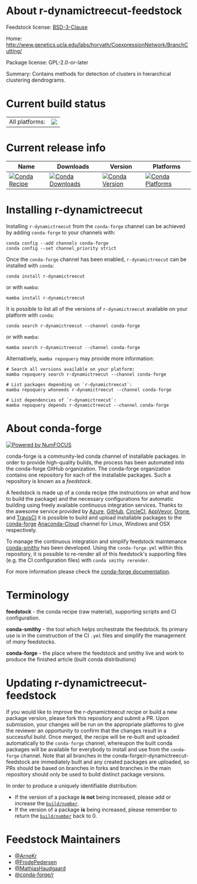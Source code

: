 About r-dynamictreecut-feedstock
================================

Feedstock license: [BSD-3-Clause](https://github.com/conda-forge/r-dynamictreecut-feedstock/blob/main/LICENSE.txt)

Home: http://www.genetics.ucla.edu/labs/horvath/CoexpressionNetwork/BranchCutting/

Package license: GPL-2.0-or-later

Summary: Contains methods for detection of clusters in hierarchical clustering dendrograms.

Current build status
====================


<table><tr><td>All platforms:</td>
    <td>
      <a href="https://dev.azure.com/conda-forge/feedstock-builds/_build/latest?definitionId=5734&branchName=main">
        <img src="https://dev.azure.com/conda-forge/feedstock-builds/_apis/build/status/r-dynamictreecut-feedstock?branchName=main">
      </a>
    </td>
  </tr>
</table>

Current release info
====================

| Name | Downloads | Version | Platforms |
| --- | --- | --- | --- |
| [![Conda Recipe](https://img.shields.io/badge/recipe-r--dynamictreecut-green.svg)](https://anaconda.org/conda-forge/r-dynamictreecut) | [![Conda Downloads](https://img.shields.io/conda/dn/conda-forge/r-dynamictreecut.svg)](https://anaconda.org/conda-forge/r-dynamictreecut) | [![Conda Version](https://img.shields.io/conda/vn/conda-forge/r-dynamictreecut.svg)](https://anaconda.org/conda-forge/r-dynamictreecut) | [![Conda Platforms](https://img.shields.io/conda/pn/conda-forge/r-dynamictreecut.svg)](https://anaconda.org/conda-forge/r-dynamictreecut) |

Installing r-dynamictreecut
===========================

Installing `r-dynamictreecut` from the `conda-forge` channel can be achieved by adding `conda-forge` to your channels with:

```
conda config --add channels conda-forge
conda config --set channel_priority strict
```

Once the `conda-forge` channel has been enabled, `r-dynamictreecut` can be installed with `conda`:

```
conda install r-dynamictreecut
```

or with `mamba`:

```
mamba install r-dynamictreecut
```

It is possible to list all of the versions of `r-dynamictreecut` available on your platform with `conda`:

```
conda search r-dynamictreecut --channel conda-forge
```

or with `mamba`:

```
mamba search r-dynamictreecut --channel conda-forge
```

Alternatively, `mamba repoquery` may provide more information:

```
# Search all versions available on your platform:
mamba repoquery search r-dynamictreecut --channel conda-forge

# List packages depending on `r-dynamictreecut`:
mamba repoquery whoneeds r-dynamictreecut --channel conda-forge

# List dependencies of `r-dynamictreecut`:
mamba repoquery depends r-dynamictreecut --channel conda-forge
```


About conda-forge
=================

[![Powered by
NumFOCUS](https://img.shields.io/badge/powered%20by-NumFOCUS-orange.svg?style=flat&colorA=E1523D&colorB=007D8A)](https://numfocus.org)

conda-forge is a community-led conda channel of installable packages.
In order to provide high-quality builds, the process has been automated into the
conda-forge GitHub organization. The conda-forge organization contains one repository
for each of the installable packages. Such a repository is known as a *feedstock*.

A feedstock is made up of a conda recipe (the instructions on what and how to build
the package) and the necessary configurations for automatic building using freely
available continuous integration services. Thanks to the awesome service provided by
[Azure](https://azure.microsoft.com/en-us/services/devops/), [GitHub](https://github.com/),
[CircleCI](https://circleci.com/), [AppVeyor](https://www.appveyor.com/),
[Drone](https://cloud.drone.io/welcome), and [TravisCI](https://travis-ci.com/)
it is possible to build and upload installable packages to the
[conda-forge](https://anaconda.org/conda-forge) [Anaconda-Cloud](https://anaconda.org/)
channel for Linux, Windows and OSX respectively.

To manage the continuous integration and simplify feedstock maintenance
[conda-smithy](https://github.com/conda-forge/conda-smithy) has been developed.
Using the ``conda-forge.yml`` within this repository, it is possible to re-render all of
this feedstock's supporting files (e.g. the CI configuration files) with ``conda smithy rerender``.

For more information please check the [conda-forge documentation](https://conda-forge.org/docs/).

Terminology
===========

**feedstock** - the conda recipe (raw material), supporting scripts and CI configuration.

**conda-smithy** - the tool which helps orchestrate the feedstock.
                   Its primary use is in the construction of the CI ``.yml`` files
                   and simplify the management of *many* feedstocks.

**conda-forge** - the place where the feedstock and smithy live and work to
                  produce the finished article (built conda distributions)


Updating r-dynamictreecut-feedstock
===================================

If you would like to improve the r-dynamictreecut recipe or build a new
package version, please fork this repository and submit a PR. Upon submission,
your changes will be run on the appropriate platforms to give the reviewer an
opportunity to confirm that the changes result in a successful build. Once
merged, the recipe will be re-built and uploaded automatically to the
`conda-forge` channel, whereupon the built conda packages will be available for
everybody to install and use from the `conda-forge` channel.
Note that all branches in the conda-forge/r-dynamictreecut-feedstock are
immediately built and any created packages are uploaded, so PRs should be based
on branches in forks and branches in the main repository should only be used to
build distinct package versions.

In order to produce a uniquely identifiable distribution:
 * If the version of a package **is not** being increased, please add or increase
   the [``build/number``](https://docs.conda.io/projects/conda-build/en/latest/resources/define-metadata.html#build-number-and-string).
 * If the version of a package **is** being increased, please remember to return
   the [``build/number``](https://docs.conda.io/projects/conda-build/en/latest/resources/define-metadata.html#build-number-and-string)
   back to 0.

Feedstock Maintainers
=====================

* [@ArneKr](https://github.com/ArneKr/)
* [@FrodePedersen](https://github.com/FrodePedersen/)
* [@MathiasHaudgaard](https://github.com/MathiasHaudgaard/)
* [@conda-forge/r](https://github.com/conda-forge/r/)

